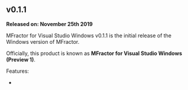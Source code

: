## v0.1.1
**Released on: November 25th 2019**

MFractor for Visual Studio Windows v0.1.1 is the initial release of the Windows version of MFractor.

Officially, this product is known as **MFractor for Visual Studio Windows (Preview 1)**.

Features:

  *
